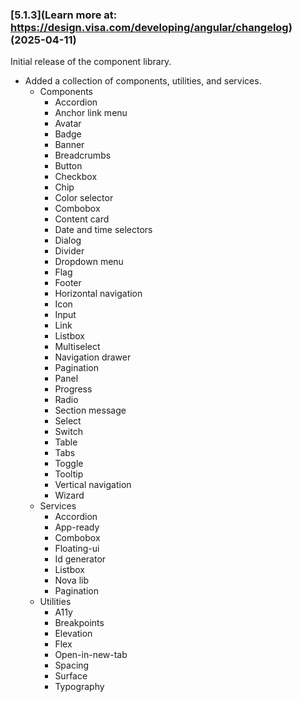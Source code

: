 <!--
 *              Copyright (c) 2025 Visa, Inc.
 *
 * Licensed under the Apache License, Version 2.0 (the "License");
 * you may not use this file except in compliance with the License.
 * You may obtain a copy of the License at
 *
 *         http://www.apache.org/licenses/LICENSE-2.0
 *
 * Unless required by applicable law or agreed to in writing, software
 * distributed under the License is distributed on an "AS IS" BASIS,
 * WITHOUT WARRANTIES OR CONDITIONS OF ANY KIND, either express or implied.
 * See the License for the specific language governing permissions and
 * limitations under the License.
 *
 -->

### [5.1.3](Learn more at: https://design.visa.com/developing/angular/changelog) (2025-04-11)

Initial release of the component library.

- Added a collection of components, utilities, and services.
  - Components
    - Accordion
    - Anchor link menu
    - Avatar
    - Badge
    - Banner
    - Breadcrumbs
    - Button
    - Checkbox
    - Chip
    - Color selector
    - Combobox
    - Content card
    - Date and time selectors
    - Dialog
    - Divider
    - Dropdown menu
    - Flag
    - Footer
    - Horizontal navigation
    - Icon
    - Input
    - Link
    - Listbox
    - Multiselect
    - Navigation drawer
    - Pagination
    - Panel
    - Progress
    - Radio
    - Section message
    - Select
    - Switch
    - Table
    - Tabs
    - Toggle
    - Tooltip
    - Vertical navigation
    - Wizard
  - Services
    - Accordion
    - App-ready
    - Combobox
    - Floating-ui
    - Id generator
    - Listbox
    - Nova lib
    - Pagination
  - Utilities
    - A11y
    - Breakpoints
    - Elevation
    - Flex
    - Open-in-new-tab
    - Spacing
    - Surface
    - Typography
